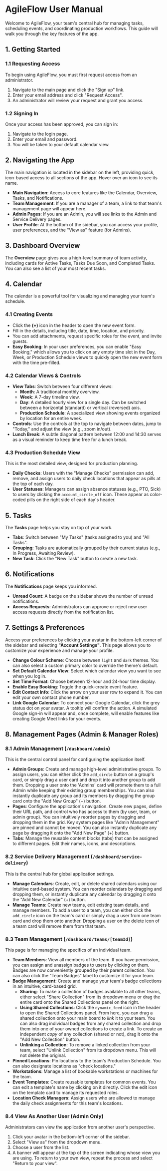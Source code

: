 

# AgileFlow User Manual

Welcome to AgileFlow, your team's central hub for managing tasks, scheduling events, and coordinating production workflows. This guide will walk you through the key features of the app.

## 1. Getting Started

### 1.1 Requesting Access
To begin using AgileFlow, you must first request access from an administrator.
1.  Navigate to the main page and click the "Sign up" link.
2.  Enter your email address and click "Request Access".
3.  An administrator will review your request and grant you access.

### 1.2 Signing In
Once your access has been approved, you can sign in:
1.  Navigate to the login page.
2.  Enter your email and password.
3.  You will be taken to your default calendar view.

## 2. Navigating the App

The main navigation is located in the sidebar on the left, providing quick, icon-based access to all sections of the app. Hover over an icon to see its name.

- **Main Navigation**: Access to core features like the Calendar, Overview, Tasks, and Notifications.
- **Team Management**: If you are a manager of a team, a link to that team's management page will appear here.
- **Admin Pages**: If you are an Admin, you will see links to the Admin and Service Delivery pages.
- **User Profile**: At the bottom of the sidebar, you can access your profile, user preferences, and the "View as" feature (for Admins).

## 3. Dashboard Overview

The **Overview** page gives you a high-level summary of team activity, including cards for Active Tasks, Tasks Due Soon, and Completed Tasks. You can also see a list of your most recent tasks.

## 4. Calendar

The calendar is a powerful tool for visualizing and managing your team's schedule.

### 4.1 Creating Events
- Click the **(+)** icon in the header to open the new event form.
- Fill in the details, including title, date, time, location, and priority.
- You can add attachments, request specific roles for the event, and invite guests.
- **Easy Booking**: In your user preferences, you can enable "Easy Booking," which allows you to click on any empty time slot in the Day, Week, or Production Schedule views to quickly open the new event form with the time pre-filled.

### 4.2 Calendar Views & Controls
- **View Tabs**: Switch between four different views:
    - **Month**: A traditional monthly overview.
    - **Week**: A 7-day timeline view.
    - **Day**: A detailed hourly view for a single day. Can be switched between a horizontal (standard) or vertical (reversed) axis.
    - **Production Schedule**: A specialized view showing events organized by location for an entire week.
- **Controls**: Use the controls at the top to navigate between dates, jump to "Today," and adjust the view (e.g., zoom in/out).
- **Lunch Break**: A subtle diagonal pattern between 12:00 and 14:30 serves as a visual reminder to keep time free for a lunch break.

### 4.3 Production Schedule View
This is the most detailed view, designed for production planning.
- **Daily Checks**: Users with the "Manage Checks" permission can add, remove, and assign users to daily check locations that appear as pills at the top of each day.
- **User Statuses**: Managers can assign absence statuses (e.g., PTO, Sick) to users by clicking the `account_circle_off` icon. These appear as color-coded pills on the right side of each day's header.

## 5. Tasks

The **Tasks** page helps you stay on top of your work.
- **Tabs**: Switch between "My Tasks" (tasks assigned to you) and "All Tasks".
- **Grouping**: Tasks are automatically grouped by their current status (e.g., In Progress, Awaiting Review).
- **New Task**: Click the "New Task" button to create a new task.

## 6. Notifications

The **Notifications** page keeps you informed.
- **Unread Count**: A badge on the sidebar shows the number of unread notifications.
- **Access Requests**: Administrators can approve or reject new user access requests directly from the notification list.

## 7. Settings & Preferences

Access your preferences by clicking your avatar in the bottom-left corner of the sidebar and selecting **"Account Settings"**. This page allows you to customize your experience and manage your profile.

- **Change Colour Scheme**: Choose between `light` and `dark` themes. You can also select a custom primary color to override the theme's default.
- **Set Default Calendar View**: Select which calendar view you want to see when you log in.
- **Set Time Format**: Choose between 12-hour and 24-hour time display.
- **Enable Easy Booking**: Toggle the quick-create event feature.
- **Edit Contact Info**: Click the arrow on your user row to expand it. You can edit your own contact phone number.
- **Link Google Calendar**: To connect your Google Calendar, click the grey status dot on your avatar. A tooltip will confirm the action. A simulated Google sign-in will appear and, once complete, will enable features like creating Google Meet links for your events.

## 8. Management Pages (Admin & Manager Roles)

### 8.1 Admin Management (`/dashboard/admin`)
This is the central control panel for configuring the application itself.
- **Admin Groups**: Create and manage high-level administrative groups. To assign users, you can either click the `add_circle` button on a group's card, or simply drag a user card and drop it into another group to add them. Dropping a user onto the 'Admins' card will promote them to a full Admin while keeping their existing group memberships. You can also instantly duplicate any group and its members by dragging the group card onto the "Add New Group" (+) button.
- **Pages**: Configure the application's navigation. Create new pages, define their URL path, and control who has access to them (by user, team, or admin group). You can intuitively reorder pages by dragging and dropping them in the grid. Key system pages like "Admin Management" are pinned and cannot be moved. You can also instantly duplicate any page by dragging it onto the "Add New Page" (+) button.
- **Tabs**: Manage the reusable content blocks (tabs) that can be assigned to different pages. Edit their names, icons, and descriptions.

### 8.2 Service Delivery Management (`/dashboard/service-delivery`)
This is the central hub for global application settings.
- **Manage Calendars**: Create, edit, or delete shared calendars using our intuitive card-based system. You can reorder calendars by dragging and dropping them, or instantly duplicate any calendar by dragging it onto the "Add New Calendar" (+) button.
- **Manage Teams**: Create new teams, edit existing team details, and manage members. To add a user to a team, you can either click the `add_circle` icon on the team's card or simply drag a user from one team card and drop them onto another. Dropping a user on the delete icon of a team card will remove them from that team.

### 8.3 Team Management (`/dashboard/teams/[teamId]`)
This page is for managing the specifics of an individual team.
- **Team Members**: View all members of the team. If you have permission, you can assign and unassign badges to users by clicking on them. Badges are now conveniently grouped by their parent collection. You can also click the "Team Badges" label to customize it for your team.
- **Badge Management**: Create and manage your team's badge collections in an intuitive, card-based grid.
  - **Sharing**: To make a collection of badges available to all other teams, either select "Share Collection" from its dropdown menu or drag the entire card onto the Shared Collections panel on the right.
  - **Using Shared Collections**: Click the `dynamic_feed` icon in the header to open the Shared Collections panel. From here, you can drag a shared collection onto your main board to *link* it to your team. You can also drag individual badges from any shared collection and drop them into one of your owned collections to create a link. To create an independent *copy* of any collection (shared or not), drag it onto the "Add New Collection" button.
  - **Unlinking a Collection**: To remove a linked collection from your team, select "Unlink Collection" from its dropdown menu. This will not delete the original.
- **Pinned Locations**: Pin locations to the team's Production Schedule. You can also designate locations as "check locations."
- **Workstations**: Manage a list of bookable workstations or machines for the team.
- **Event Templates**: Create reusable templates for common events. You can edit a template's name by clicking on it directly. Click the edit icon on the template card to manage its requested roles.
- **Location Check Managers**: Assign users who are allowed to manage the daily check assignments for this team's locations.

### 8.4 View As Another User (Admin Only)
Administrators can view the application from another user's perspective.
1.  Click your avatar in the bottom-left corner of the sidebar.
2.  Select "View as" from the dropdown menu.
3.  Choose a user from the list.
4.  A banner will appear at the top of the screen indicating whose view you are using. To return to your own view, repeat the process and select "Return to your view".
